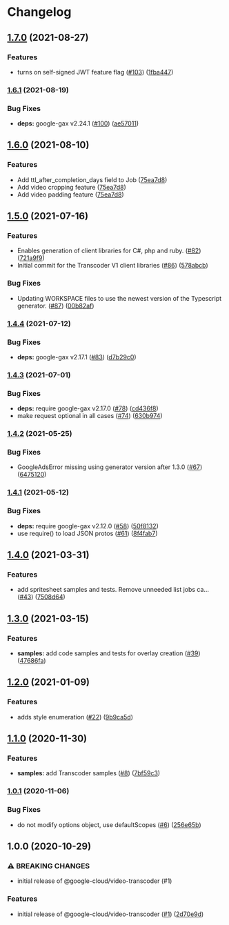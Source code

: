 # Changelog

## [1.7.0](https://www.github.com/googleapis/nodejs-video-transcoder/compare/v1.6.1...v1.7.0) (2021-08-27)


### Features

* turns on self-signed JWT feature flag ([#103](https://www.github.com/googleapis/nodejs-video-transcoder/issues/103)) ([1fba447](https://www.github.com/googleapis/nodejs-video-transcoder/commit/1fba447cd05e0e921198dd0fa9248271f4c48ca3))

### [1.6.1](https://www.github.com/googleapis/nodejs-video-transcoder/compare/v1.6.0...v1.6.1) (2021-08-19)


### Bug Fixes

* **deps:** google-gax v2.24.1 ([#100](https://www.github.com/googleapis/nodejs-video-transcoder/issues/100)) ([ae57011](https://www.github.com/googleapis/nodejs-video-transcoder/commit/ae570110ed04943908190c85d91e5204abf8e1b3))

## [1.6.0](https://www.github.com/googleapis/nodejs-video-transcoder/compare/v1.5.0...v1.6.0) (2021-08-10)


### Features

* Add ttl_after_completion_days field to Job ([75ea7d8](https://www.github.com/googleapis/nodejs-video-transcoder/commit/75ea7d8358da15d795556b7d9bb6777bb7ae4b04))
* Add video cropping feature ([75ea7d8](https://www.github.com/googleapis/nodejs-video-transcoder/commit/75ea7d8358da15d795556b7d9bb6777bb7ae4b04))
* Add video padding feature ([75ea7d8](https://www.github.com/googleapis/nodejs-video-transcoder/commit/75ea7d8358da15d795556b7d9bb6777bb7ae4b04))

## [1.5.0](https://www.github.com/googleapis/nodejs-video-transcoder/compare/v1.4.4...v1.5.0) (2021-07-16)


### Features

* Enables generation of client libraries for C#, php and ruby. ([#82](https://www.github.com/googleapis/nodejs-video-transcoder/issues/82)) ([721a9f9](https://www.github.com/googleapis/nodejs-video-transcoder/commit/721a9f92f1ca280077c728129550977638b6ef3f))
* Initial commit for the Transcoder V1 client libraries ([#86](https://www.github.com/googleapis/nodejs-video-transcoder/issues/86)) ([578abcb](https://www.github.com/googleapis/nodejs-video-transcoder/commit/578abcb2fd5957f4845e5078af9c881120220288))


### Bug Fixes

* Updating WORKSPACE files to use the newest version of the Typescript generator. ([#87](https://www.github.com/googleapis/nodejs-video-transcoder/issues/87)) ([00b82af](https://www.github.com/googleapis/nodejs-video-transcoder/commit/00b82af26623a90c65dd3618e070693ec5df5db5))

### [1.4.4](https://www.github.com/googleapis/nodejs-video-transcoder/compare/v1.4.3...v1.4.4) (2021-07-12)


### Bug Fixes

* **deps:** google-gax v2.17.1 ([#83](https://www.github.com/googleapis/nodejs-video-transcoder/issues/83)) ([d7b29c0](https://www.github.com/googleapis/nodejs-video-transcoder/commit/d7b29c06fcb2a408cf102fa9b1e639c193c70c57))

### [1.4.3](https://www.github.com/googleapis/nodejs-video-transcoder/compare/v1.4.2...v1.4.3) (2021-07-01)


### Bug Fixes

* **deps:** require google-gax v2.17.0 ([#78](https://www.github.com/googleapis/nodejs-video-transcoder/issues/78)) ([cd436f8](https://www.github.com/googleapis/nodejs-video-transcoder/commit/cd436f8198abab33cd9c4fe63d9b64582764ed03))
* make request optional in all cases ([#74](https://www.github.com/googleapis/nodejs-video-transcoder/issues/74)) ([630b974](https://www.github.com/googleapis/nodejs-video-transcoder/commit/630b974d0e79b805754d2d4f0afc4b7c5ae47f6d))

### [1.4.2](https://www.github.com/googleapis/nodejs-video-transcoder/compare/v1.4.1...v1.4.2) (2021-05-25)


### Bug Fixes

* GoogleAdsError missing using generator version after 1.3.0 ([#67](https://www.github.com/googleapis/nodejs-video-transcoder/issues/67)) ([6475120](https://www.github.com/googleapis/nodejs-video-transcoder/commit/6475120814774a482655eb3b60e31a7fc00c2504))

### [1.4.1](https://www.github.com/googleapis/nodejs-video-transcoder/compare/v1.4.0...v1.4.1) (2021-05-12)


### Bug Fixes

* **deps:** require google-gax v2.12.0 ([#58](https://www.github.com/googleapis/nodejs-video-transcoder/issues/58)) ([50f8132](https://www.github.com/googleapis/nodejs-video-transcoder/commit/50f813209878f5c2472bd1b38640341ae5715d33))
* use require() to load JSON protos ([#61](https://www.github.com/googleapis/nodejs-video-transcoder/issues/61)) ([8f4fab7](https://www.github.com/googleapis/nodejs-video-transcoder/commit/8f4fab7b0b796dc730915ff0f06d0e965f0af915))

## [1.4.0](https://www.github.com/googleapis/nodejs-video-transcoder/compare/v1.3.0...v1.4.0) (2021-03-31)


### Features

* add spritesheet samples and tests. Remove unneeded list jobs ca… ([#43](https://www.github.com/googleapis/nodejs-video-transcoder/issues/43)) ([7508d64](https://www.github.com/googleapis/nodejs-video-transcoder/commit/7508d646c099ef278a402b5a7ad76c3ce926e25f))

## [1.3.0](https://www.github.com/googleapis/nodejs-video-transcoder/compare/v1.2.0...v1.3.0) (2021-03-15)


### Features

* **samples:** add code samples and tests for overlay creation ([#39](https://www.github.com/googleapis/nodejs-video-transcoder/issues/39)) ([47686fa](https://www.github.com/googleapis/nodejs-video-transcoder/commit/47686fa17c5e5164f6d5f5f37f09d37bd9844cc3))

## [1.2.0](https://www.github.com/googleapis/nodejs-video-transcoder/compare/v1.1.0...v1.2.0) (2021-01-09)


### Features

* adds style enumeration ([#22](https://www.github.com/googleapis/nodejs-video-transcoder/issues/22)) ([9b9ca5d](https://www.github.com/googleapis/nodejs-video-transcoder/commit/9b9ca5db8168d70b8afb7dc994659ed92d6a645a))

## [1.1.0](https://www.github.com/googleapis/nodejs-video-transcoder/compare/v1.0.1...v1.1.0) (2020-11-30)


### Features

* **samples:** add Transcoder samples ([#8](https://www.github.com/googleapis/nodejs-video-transcoder/issues/8)) ([7bf59c3](https://www.github.com/googleapis/nodejs-video-transcoder/commit/7bf59c3c9defa1675d07083578b3d3acc9f3fca8))

### [1.0.1](https://www.github.com/googleapis/nodejs-video-transcoder/compare/v1.0.0...v1.0.1) (2020-11-06)


### Bug Fixes

* do not modify options object, use defaultScopes ([#6](https://www.github.com/googleapis/nodejs-video-transcoder/issues/6)) ([256e65b](https://www.github.com/googleapis/nodejs-video-transcoder/commit/256e65b78b11257ffd499f8cac1d01701419162d))

## 1.0.0 (2020-10-29)


### ⚠ BREAKING CHANGES

* initial release of @google-cloud/video-transcoder (#1)

### Features

* initial release of @google-cloud/video-transcoder ([#1](https://www.github.com/googleapis/nodejs-video-transcoder/issues/1)) ([2d70e9d](https://www.github.com/googleapis/nodejs-video-transcoder/commit/2d70e9d68f2feb41c59f55f6e736d2a9d07eee9e))
